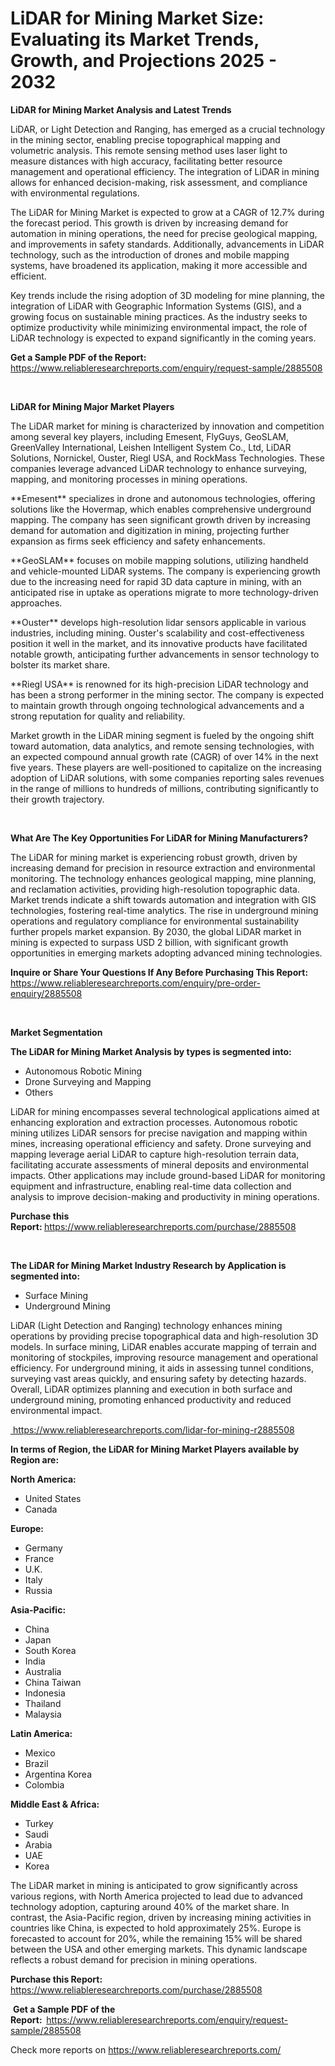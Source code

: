 <p><h1>LiDAR for Mining Market Size: Evaluating its Market Trends, Growth, and Projections 2025 - 2032</h1></p><p><strong>LiDAR for Mining Market Analysis and Latest Trends</strong></p>
<p><p>LiDAR, or Light Detection and Ranging, has emerged as a crucial technology in the mining sector, enabling precise topographical mapping and volumetric analysis. This remote sensing method uses laser light to measure distances with high accuracy, facilitating better resource management and operational efficiency. The integration of LiDAR in mining allows for enhanced decision-making, risk assessment, and compliance with environmental regulations.</p><p>The LiDAR for Mining Market is expected to grow at a CAGR of 12.7% during the forecast period. This growth is driven by increasing demand for automation in mining operations, the need for precise geological mapping, and improvements in safety standards. Additionally, advancements in LiDAR technology, such as the introduction of drones and mobile mapping systems, have broadened its application, making it more accessible and efficient.</p><p>Key trends include the rising adoption of 3D modeling for mine planning, the integration of LiDAR with Geographic Information Systems (GIS), and a growing focus on sustainable mining practices. As the industry seeks to optimize productivity while minimizing environmental impact, the role of LiDAR technology is expected to expand significantly in the coming years.</p></p>
<p><strong>Get a Sample PDF of the Report:&nbsp;</strong> <a href="https://www.reliableresearchreports.com/enquiry/request-sample/2885508?utm_campaign=3281&utm_medium=2&utm_source=Github&utm_content=ia&utm_term=13032025&utm_id=lidar-for-mining">https://www.reliableresearchreports.com/enquiry/request-sample/2885508</a></p>
<p>&nbsp;</p>
<p><strong>LiDAR for Mining Major Market Players</strong></p>
<p><p>The LiDAR market for mining is characterized by innovation and competition among several key players, including Emesent, FlyGuys, GeoSLAM, GreenValley International, Leishen Intelligent System Co., Ltd, LiDAR Solutions, Nornickel, Ouster, Riegl USA, and RockMass Technologies. These companies leverage advanced LiDAR technology to enhance surveying, mapping, and monitoring processes in mining operations.</p><p>**Emesent** specializes in drone and autonomous technologies, offering solutions like the Hovermap, which enables comprehensive underground mapping. The company has seen significant growth driven by increasing demand for automation and digitization in mining, projecting further expansion as firms seek efficiency and safety enhancements.</p><p>**GeoSLAM** focuses on mobile mapping solutions, utilizing handheld and vehicle-mounted LiDAR systems. The company is experiencing growth due to the increasing need for rapid 3D data capture in mining, with an anticipated rise in uptake as operations migrate to more technology-driven approaches.</p><p>**Ouster** develops high-resolution lidar sensors applicable in various industries, including mining. Ouster's scalability and cost-effectiveness position it well in the market, and its innovative products have facilitated notable growth, anticipating further advancements in sensor technology to bolster its market share.</p><p>**Riegl USA** is renowned for its high-precision LiDAR technology and has been a strong performer in the mining sector. The company is expected to maintain growth through ongoing technological advancements and a strong reputation for quality and reliability.</p><p>Market growth in the LiDAR mining segment is fueled by the ongoing shift toward automation, data analytics, and remote sensing technologies, with an expected compound annual growth rate (CAGR) of over 14% in the next five years. These players are well-positioned to capitalize on the increasing adoption of LiDAR solutions, with some companies reporting sales revenues in the range of millions to hundreds of millions, contributing significantly to their growth trajectory.</p></p>
<p>&nbsp;</p>
<p><strong>What Are The Key Opportunities For LiDAR for Mining Manufacturers?</strong></p>
<p><p>The LiDAR for mining market is experiencing robust growth, driven by increasing demand for precision in resource extraction and environmental monitoring. The technology enhances geological mapping, mine planning, and reclamation activities, providing high-resolution topographic data. Market trends indicate a shift towards automation and integration with GIS technologies, fostering real-time analytics. The rise in underground mining operations and regulatory compliance for environmental sustainability further propels market expansion. By 2030, the global LiDAR market in mining is expected to surpass USD 2 billion, with significant growth opportunities in emerging markets adopting advanced mining technologies.</p></p>
<p><strong>Inquire or Share Your Questions If Any Before Purchasing This Report:</strong> <a href="https://www.reliableresearchreports.com/enquiry/pre-order-enquiry/2885508?utm_campaign=3281&utm_medium=2&utm_source=Github&utm_content=ia&utm_term=13032025&utm_id=lidar-for-mining">https://www.reliableresearchreports.com/enquiry/pre-order-enquiry/2885508</a></p>
<p>&nbsp;</p>
<p><strong>Market Segmentation</strong></p>
<p><strong>The LiDAR for Mining Market Analysis by types is segmented into:</strong></p>
<p><ul><li>Autonomous Robotic Mining</li><li>Drone Surveying and Mapping</li><li>Others</li></ul></p>
<p><p>LiDAR for mining encompasses several technological applications aimed at enhancing exploration and extraction processes. Autonomous robotic mining utilizes LiDAR sensors for precise navigation and mapping within mines, increasing operational efficiency and safety. Drone surveying and mapping leverage aerial LiDAR to capture high-resolution terrain data, facilitating accurate assessments of mineral deposits and environmental impacts. Other applications may include ground-based LiDAR for monitoring equipment and infrastructure, enabling real-time data collection and analysis to improve decision-making and productivity in mining operations.</p></p>
<p><strong>Purchase this Report:&nbsp;</strong><a href="https://www.reliableresearchreports.com/purchase/2885508?utm_campaign=3281&utm_medium=2&utm_source=Github&utm_content=ia&utm_term=13032025&utm_id=lidar-for-mining">https://www.reliableresearchreports.com/purchase/2885508</a></p>
<p>&nbsp;</p>
<p><strong>The LiDAR for Mining Market Industry Research by Application is segmented into:</strong></p>
<p><ul><li>Surface Mining</li><li>Underground Mining</li></ul></p>
<p><p>LiDAR (Light Detection and Ranging) technology enhances mining operations by providing precise topographical data and high-resolution 3D models. In surface mining, LiDAR enables accurate mapping of terrain and monitoring of stockpiles, improving resource management and operational efficiency. For underground mining, it aids in assessing tunnel conditions, surveying vast areas quickly, and ensuring safety by detecting hazards. Overall, LiDAR optimizes planning and execution in both surface and underground mining, promoting enhanced productivity and reduced environmental impact.</p></p>
<p><a href="https://www.reliableresearchreports.com/lidar-for-mining-r2885508?utm_campaign=3281&utm_medium=2&utm_source=Github&utm_content=ia&utm_term=13032025&utm_id=lidar-for-mining">&nbsp;https://www.reliableresearchreports.com/lidar-for-mining-r2885508</a></p>
<p><strong>In terms of Region, the LiDAR for Mining Market Players available by Region are:</strong></p>
<p>
    <p> <strong> North America: </strong>
        <ul>
            <li>United States</li>
            <li>Canada</li>
        </ul>
        </p> 
    <p> <strong> Europe: </strong>
        <ul>
            <li>Germany</li>
            <li>France</li>
            <li>U.K.</li>
            <li>Italy</li>
            <li>Russia</li>
        </ul>
        </p> 
    <p> <strong> Asia-Pacific: </strong>
        <ul>
            <li>China</li>
            <li>Japan</li>
            <li>South Korea</li>
            <li>India</li>
            <li>Australia</li>
            <li>China Taiwan</li>
            <li>Indonesia</li>
            <li>Thailand</li>
            <li>Malaysia</li>
        </ul>
        </p> 
    <p> <strong> Latin America: </strong>
        <ul>
            <li>Mexico</li>
            <li>Brazil</li>
            <li>Argentina Korea</li>
            <li>Colombia</li>
        </ul>
        </p> 
    <p> <strong> Middle East & Africa: </strong>
        <ul>
            <li>Turkey</li>
            <li>Saudi</li>
            <li>Arabia</li>
            <li>UAE</li>
            <li>Korea</li>
        </ul>
    </p>
    </p>
<p><p>The LiDAR market in mining is anticipated to grow significantly across various regions, with North America projected to lead due to advanced technology adoption, capturing around 40% of the market share. In contrast, the Asia-Pacific region, driven by increasing mining activities in countries like China, is expected to hold approximately 25%. Europe is forecasted to account for 20%, while the remaining 15% will be shared between the USA and other emerging markets. This dynamic landscape reflects a robust demand for precision in mining operations.</p></p>
<p><strong>Purchase this Report: </strong><a href="https://www.reliableresearchreports.com/purchase/2885508?utm_campaign=3281&utm_medium=2&utm_source=Github&utm_content=ia&utm_term=13032025&utm_id=lidar-for-mining">https://www.reliableresearchreports.com/purchase/2885508</a></p>
<p>&nbsp;<strong>Get a Sample PDF of the Report:&nbsp;&nbsp;</strong><a href="https://www.reliableresearchreports.com/enquiry/request-sample/2885508?utm_campaign=3281&utm_medium=2&utm_source=Github&utm_content=ia&utm_term=13032025&utm_id=lidar-for-mining">https://www.reliableresearchreports.com/enquiry/request-sample/2885508</a></p>
<p><strong></strong></p>
<p>Check more reports on <a href="https://www.reliableresearchreports.com/?utm_campaign=3281&utm_medium=2&utm_source=Github&utm_content=ia&utm_term=13032025&utm_id=lidar-for-mining">https://www.reliableresearchreports.com/</a></p>